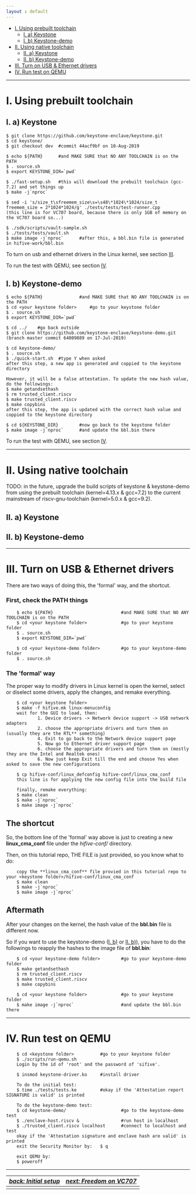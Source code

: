 ```yaml
---
layout : default
---
```


- [I. Using prebuilt toolchain](#i-using-prebuilt-toolchain)
  * [I. a) Keystone](#i-a-keystone)
  * [I. b) Keystone-demo](#i-b-keystone-demo)
- [II. Using native toolchain](#ii-using-native-toolchain)
  * [II. a) Keystone](#ii-a-keystone)
  * [II. b) Keystone-demo](#ii-b-keystone-demo)
- [III. Turn on USB & Ethernet drivers](#iii-turn-on-usb--ethernet-drivers)
- [IV. Run test on QEMU](#iv-run-test-on-qemu)

* * *

# I. Using prebuilt toolchain

## I. a) Keystone

	$ git clone https://github.com/keystone-enclave/keystone.git
	$ cd keystone/
	$ git checkout dev	#commit 44acf9bf on 10-Aug-2019

	$ echo ${PATH}		#and MAKE SURE that NO ANY TOOLCHAIN is on the PATH
	$ . source.sh
	$ export KEYSTONE_DIR=`pwd`
	
	$ ./fast-setup.sh	#this will download the prebuilt toolchain (gcc-7.2) and set things up
	$ make -j`nproc`
	
	$ sed -i 's/size_t\sfreemem_size\s=\s48\*1024\*1024/size_t freemem_size = 2*1024*1024/g' ./tests/tests/test-runner.cpp
	(this line is for VC707 board, because there is only 1GB of memory on the VC707 board so...)
	
	$ ./sdk/scripts/vault-sample.sh
	$ ./tests/tests/vault.sh
	$ make image -j`nproc`		#after this, a bbl.bin file is generated in hifive-work/bbl.bin

To turn on usb and ethernet drivers in the Linux kernel, see section [III](#iii-turn-on-usb--ethernet-drivers).

To run the test with QEMU, see section [IV](#iv-run-test-on-qemu).

## I. b) Keystone-demo

	$ echo ${PATH}				#and MAKE SURE that NO ANY TOOLCHAIN is on the PATH
	$ cd <your keystone folder>		#go to your keystone folder
	$ . source.sh
	$ export KEYSTONE_DIR=`pwd`
	
	$ cd ../	#go back outside
	$ git clone https://github.com/keystone-enclave/keystone-demo.git
	(branch master commit 64009889 on 17-Jul-2019)
	
	$ cd keystone-demo/
	$ . source.sh
	$ ./quick-start.sh	#type Y when asked
	after this step, a new app is generated and coppied to the keystone directory
	
	However, it will be a false attestation. To update the new hash value, do the followings:
	$ make getandsethash
	$ rm trusted_client.riscv
	$ make trusted_client.riscv
	$ make copybins
	after this step, the app is updated with the correct hash value and coppied to the keystone directory

	$ cd ${KEYSTONE_DIR}		#now go back to the keystone folder
	$ make image -j`nproc`		#and update the bbl.bin there

To run the test with QEMU, see section [IV](#iv-run-test-on-qemu).

* * *

# II. Using native toolchain

TODO: in the future, upgrade the build scripts of keystone & keystone-demo from using the prebuilt toolchain (kernel=4.13.x & gcc=7.2) to the current mainstream of riscv-gnu-toolchain (kernel=5.0.x & gcc=9.2).

## II. a) Keystone

## II. b) Keystone-demo

* * *

# III. Turn on USB & Ethernet drivers

There are two ways of doing this, the 'formal' way, and the shortcut.

### First, check the PATH things

        $ echo ${PATH}                          #and MAKE SURE that NO ANY TOOLCHAIN is on the PATH
        $ cd <your keystone folder>             #go to your keystone folder
        $ . source.sh
        $ export KEYSTONE_DIR=`pwd`

        $ cd <your keystone-demo folder>        #go to your keystone-demo folder
        $ . source.sh

### The 'formal' way

The proper way to modify drivers in Linux kernel is open the kernel, select or diselect some drivers, apply the changes, and remake everything.

        $ cd <your keystone folder>
        $ make -f hifive.mk linux-menuconfig
        wait for the GUI to load, then:
                1. Device drivers -> Network device support -> USB network adapters
                2. choose the appropriate drivers and turn them on (usually they are the RTL** something)
                4. Exit to go back to the Network device support page
                5. Now go to Ethernet driver support page
                6. choose the appropriate drivers and turn them on (mostly they are the Intel and Realtek ones)
                6. Now just keep Exit till the end and choose Yes when asked to save the new configurations

        $ cp hifive-conf/linux_defconfig hifive-conf/linux_cma_conf
        this line is for applying the new config file into the build file

        finally, remake everything:
        $ make clean
        $ make -j`nproc`
        $ make image -j`nproc`

## The shortcut

So, the bottom line of the 'formal' way above is just to creating a new **linux_cma_conf** file under the *hifive-conf/* directory.

Then, on this tutorial repo, THE FILE is just provided, so you know what to do:

        copy the **linux_cma_conf** file provied in this tutorial repo to your <keystone folder>/hifive-conf/linux_cma_conf
        $ make clean
        $ make -j`nproc`
        $ make image -j`nproc`

## Aftermath

After your changes on the kernel, the hash value of the **bbl.bin** file is different now.

So if you want to use the keystone-demo ([I. b)](#i-b-keystone-demo) or [II. b)](#ii-b-keystone-demo)), you have to do the followings to reapply the hashes to the image file of **bbl.bin**:

        $ cd <your keystone-demo folder>        #go to your keystone-demo folder
        $ make getandsethash
        $ rm trusted_client.riscv
        $ make trusted_client.riscv
        $ make copybins

        $ cd <your keystone folder>             #go to your keystone folder
        $ make image -j`nproc`                  #and update the bbl.bin there

* * *

# IV. Run test on QEMU

        $ cd <keystone folder>          #go to your keystone folder
        $ ./scripts/run-qemu.sh
        Login by the id of 'root' and the password of 'sifive'.

        $ insmod keystone-driver.ko     #install driver

        To do the initial test:
        $ time ./tests/tests.ke         #okay if the 'Attestation report SIGNATURE is valid' is printed

        To do the keystone-demo test:
        $ cd keystone-demo/                     #go to the keystone-demo test
        $ ./enclave-host.riscv &                #run host in localhost
        $ ./trusted_client.riscv localhost      #connect to localhost and test
        okay if the 'Attestation signature and enclave hash are valid' is printed
        exit the Security Monitor by:   $ q

        exit QEMU by:
        $ poweroff

* * *

| [*back: Initial setup*](./init.md) | [*next: Freedom on VC707*](./freedom.md) |
| :--- | ---: |
||

